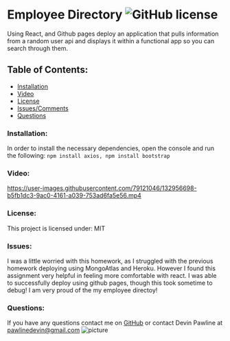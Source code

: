 # Employee Directory  ![GitHub license](https://img.shields.io/github/license/Naereen/StrapDown.js.svg)
Using React, and Github pages deploy an application that pulls information from a random user api and displays it within a functional app so you can search through them.

## Table of Contents:
* [Installation](#installation)
* [Video](#video)
* [License](#license)
* [Issues/Comments](#issues)
* [Questions](#questions)

### Installation:
In order to install the necessary dependencies, open the console and run the following:
```npm install axios, npm install bootstrap```

### Video:


https://user-images.githubusercontent.com/79121046/132956698-b5fb1dc3-9ac0-4161-a039-753ad6fa5e56.mp4


### License:
This project is licensed under:
MIT

### Issues:
I was a little worried with this homework, as I struggled with the previous homework deploying using MongoAtlas and Heroku. However I found this assignment very helpful in feeling more comfortable with react. I was able to successfully deploy using github pages, though this took sometime to debug! I am very proud of the my employee directoy! 

### Questions:
If you have any questions contact me on [GitHub](https://github.com/DevinPawline) or contact 
Devin Pawline at pawlinedevin@gmail.com
![picture](https://github.com/DevinPawline.png?size=80)
    
